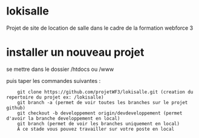 # lokisalle
Projet de site de location de salle dans le cadre de la formation webforce 3

# installer un nouveau projet
se mettre dans le dossier /htdocs ou /www

puis taper les commandes suivantes :

        git clone https://github.com/projetWF3/lokisalle.git (creation du repertoire du projet ex: /lokisalle)
        git branch -a (permet de voir toutes les branches sur le projet github)
        git checkout -b developpement origin/devdeveloppement (permet d'avoir la branche developpement en local)
        git branch (permet de voir les branches uniquement en local)
        A ce stade vous pouvez travailler sur votre poste en local
